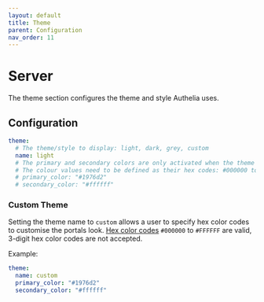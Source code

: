 ```yaml
---
layout: default
title: Theme
parent: Configuration
nav_order: 11
---
```


# Server

The theme section configures the theme and style Authelia uses.

## Configuration

```yaml
theme:
  # The theme/style to display: light, dark, grey, custom
  name: light
  # The primary and secondary colors are only activated when the theme name is set to "custom".
  # The colour values need to be defined as their hex codes: #000000 to #FFFFFF are valid.
  # primary_color: "#1976d2"
  # secondary_color: "#ffffff"
```

### Custom Theme

Setting the theme name to `custom` allows a user to specify hex color codes to customise the portals look.
[Hex color codes](https://www.color-hex.com/) `#000000` to `#FFFFFF` are valid, 3-digit hex color codes are not accepted.

Example:
```yaml
theme:
  name: custom
  primary_color: "#1976d2"
  secondary_color: "#ffffff"
```
